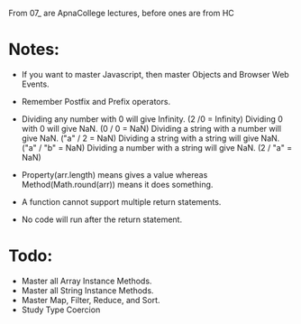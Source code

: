 From 07\_ are ApnaCollege lectures, before ones are from HC

# Notes:

- If you want to master Javascript, then master Objects and Browser Web Events.

- Remember Postfix and Prefix operators.
- Dividing any number with 0 will give Infinity. (2 /0 = Infinity)
  Dividing 0 with 0 will give NaN. (0 / 0 = NaN)
  Dividing a string with a number will give NaN. ("a" / 2 = NaN)
  Dividing a string with a string will give NaN. ("a" / "b" = NaN)
  Dividing a number with a string will give NaN. (2 / "a" = NaN)
- Property(arr.length) means gives a value whereas Method(Math.round(arr)) means it does something.
- A function cannot support multiple return statements.
- No code will run after the return statement.


# Todo:

- Master all Array Instance Methods.
- Master all String Instance Methods.
- Master Map, Filter, Reduce, and Sort.
- Study Type Coercion
